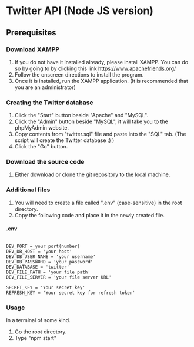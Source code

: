 # Twitter API (Node JS version)

## Prerequisites
### Download XAMPP
1. If you do not have it installed already, please install XAMPP. You can do so by going to by clicking this link https://www.apachefriends.org/
2. Follow the onscreen directions to install the program.
3. Once it is installed, run the XAMPP application. (It is recommended that you are an administrator)

### Creating the Twitter database
1. Click the "Start" button beside "Apache" and "MySQL".
2. Click the "Admin" button beside "MySQL", it will take you to the phpMyAdmin website.
3. Copy contents from "twitter.sql" file and paste into the "SQL" tab. (The script will create the Twitter database :) )
4. Click the "Go" button.

### Download the source code
1. Either download or clone the git repository to the local machine.

### Additional files
1. You will need to create a file called ".env" (case-sensitive) in the root directory.
2. Copy the following code and place it in the newly created file.

#### .env
```.env

DEV_PORT = your port(number)
DEV_DB_HOST = 'your host'
DEV_DB_USER_NAME = 'your username'
DEV_DB_PASSWORD = 'your password'
DEV_DATABASE = 'twitter'
DEV_FILE_PATH = 'your file path'
DEV_FILE_SERVER = 'your file server URL'

SECRET_KEY = 'Your secret key'
REFRESH_KEY = 'Your secret key for refresh token'

```

### Usage
In a terminal of some kind.
1. Go the root directory.
2. Type "npm start"